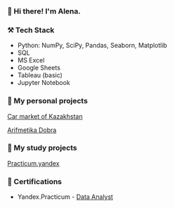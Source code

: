 ### 👋 Hi there! I'm Alena. 

### ⚒️ Tech Stack
- Python: NumPy, SciPy, Pandas, Seaborn, Matplotlib
- SQL
- MS Excel
- Google Sheets
- Tableau (basic)
- Jupyter Notebook

### 📁 My personal projects
[Car market of Kazakhstan](https://github.com/alenatonn/Personal_projects/tree/main/1.%20%D0%90%D0%B2%D1%82%D0%BE%D1%80%D1%8B%D0%BD%D0%BE%D0%BA%20%D0%9A%D0%B0%D0%B7%D0%B0%D1%85%D1%81%D1%82%D0%B0%D0%BD%D0%B0)

[Arifmetika Dobra](https://github.com/alenatonn/Personal_projects/tree/main/2.%20%D0%90%D1%80%D0%B8%D1%84%D0%BC%D0%B5%D1%82%D0%B8%D0%BA%D0%B0%20%D0%94%D0%BE%D0%B1%D1%80%D0%B0)

### 📁 My study projects
[Practicum.yandex](https://github.com/alenatonn/Study_projects)


### 📜 Certifications
- Yandex.Practicum - [Data Analyst](https://disk.yandex.ru/i/FN4m99QfJ9B-7g)




<!--
**alenatonn/alenatonn** is a ✨ _special_ ✨ repository because its `README.md` (this file) appears on your GitHub profile.

Here are some ideas to get you started:

- 🔭 I’m currently working on ...
- 🌱 I’m currently learning ...
- 👯 I’m looking to collaborate on ...
- 🤔 I’m looking for help with ...
- 💬 Ask me about ...
- 📫 How to reach me: ...
- 😄 Pronouns: ...
- ⚡ Fun fact: ...
-->
